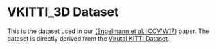 # VKITTI_3D Dataset

This is the dataset used in our [(Engelmann et al. ICCV'W17)](https://www.vision.rwth-aachen.de/page/3dsemseg) paper.
The dataset is directly derived from the [Virutal KITTI Dataset](http://www.europe.naverlabs.com/Research/Computer-Vision/Proxy-Virtual-Worlds).
